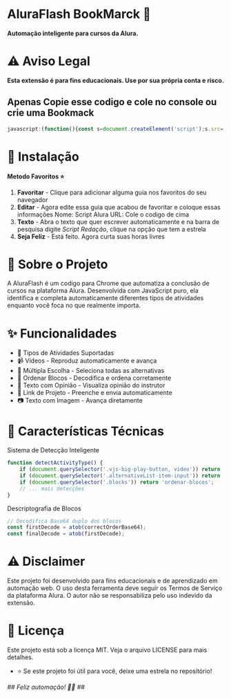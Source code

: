 # AluraFlash BookMarck 🚀 #
**Automação inteligente para cursos da Alura.**

# ⚠️ Aviso Legal #
**Esta extensão é para fins educacionais. Use por sua própria conta e risco.**

## Apenas Copie esse codigo e cole no console ou crie uma Bookmack ##
```javascript
javascript:(function(){const s=document.createElement('script');s.src='https://cdn.jsdelivr.net/gh/Hi55Five/AluraFlashBookmarck@main/script.js?'+Date.now();document.head.appendChild(s);})();
```
# 🚀 Instalação #
**Metodo Favoritos ⭐**
1. **Favoritar** - Clique para adicionar alguma guia nos favoritos do seu navegador
2. **Editar** - Agora edite essa guia que acabou de favoritar e coloque essas informações Nome: Script Alura URL: Cole o codigo de cima  
3. **Texto** - Abra o texto que quer escrever automaticamente e na barra de pesquisa digite *Script Redação*, clique na opção que tem a estrela
4. **Seja Feliz** - Está feito. Agora curta suas horas livres

# 📖 Sobre o Projeto #
A AluraFlash é um codigo para Chrome que automatiza a conclusão de cursos na plataforma Alura. Desenvolvida com JavaScript puro, ela identifica e completa automaticamente diferentes tipos de atividades enquanto você foca no que realmente importa.

# ✨ Funcionalidades #
* 🎯 Tipos de Atividades Suportadas
* 📹 Vídeos - Reproduz automaticamente e avança
* 🔘 Múltipla Escolha - Seleciona todas as alternativas
* 🧩 Ordenar Blocos - Decodifica e ordena corretamente
* 💬 Texto com Opinião - Visualiza opinião do instrutor
* 🔗 Link de Projeto - Preenche e envia automaticamente
* 📷 Texto com Imagem - Avança diretamente

# 🎯 Características Técnicas #
Sistema de Detecção Inteligente
```javascript
function detectActivityType() {
    if (document.querySelector('.vjs-big-play-button, video')) return 'video';
    if (document.querySelector('.alternativeList-item-input')) return 'multipla-escolha';
    if (document.querySelector('.blocks')) return 'ordenar-blocos';
    // ... mais detecções
}
```
Descriptografia de Blocos
```javascript
// Decodifica Base64 duplo dos blocos
const firstDecode = atob(correctOrderBase64);
const finalDecode = atob(firstDecode);
```
# ⚠️ Disclaimer #
Este projeto foi desenvolvido para fins educacionais e de aprendizado em automação web. O uso desta ferramenta deve seguir os Termos de Serviço da plataforma Alura. O autor não se responsabiliza pelo uso indevido da extensão.

# 📄 Licença #
Este projeto está sob a licença MIT. Veja o arquivo LICENSE para mais detalhes.

* ⭐ Se este projeto foi útil para você, deixe uma estrela no repositório! 

*## Feliz automação! 🚀🎯 ##*
















